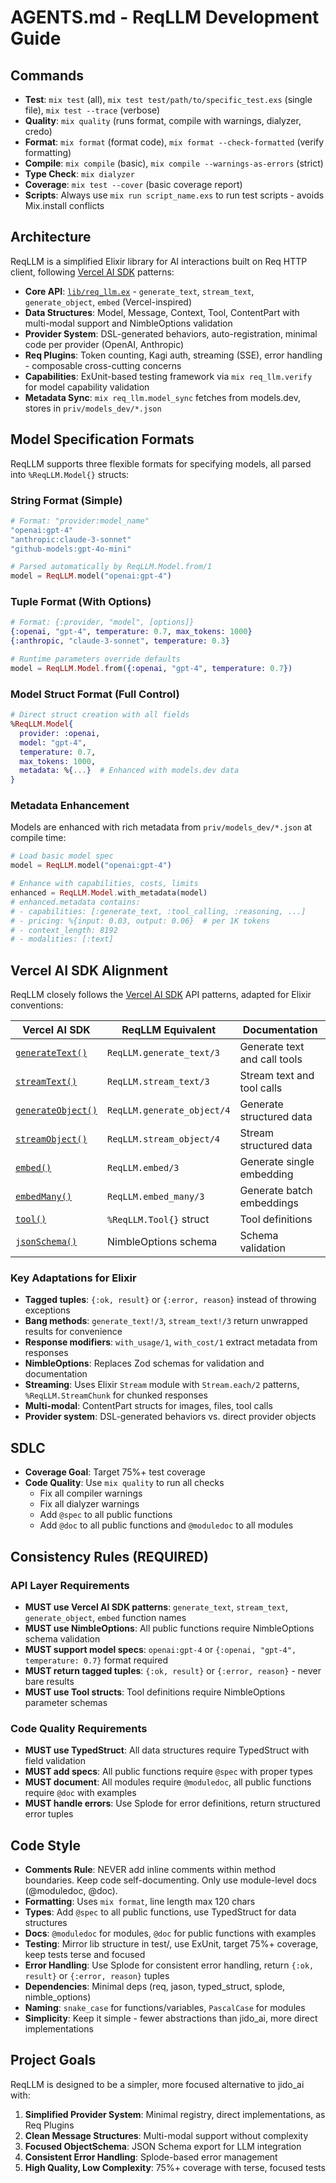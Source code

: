 # AGENTS.md - ReqLLM Development Guide

## Commands

- **Test**: `mix test` (all), `mix test test/path/to/specific_test.exs` (single file), `mix test --trace` (verbose)
- **Quality**: `mix quality` (runs format, compile with warnings, dialyzer, credo)
- **Format**: `mix format` (format code), `mix format --check-formatted` (verify formatting)
- **Compile**: `mix compile` (basic), `mix compile --warnings-as-errors` (strict)
- **Type Check**: `mix dialyzer`
- **Coverage**: `mix test --cover` (basic coverage report)
- **Scripts**: Always use `mix run script_name.exs` to run test scripts - avoids Mix.install conflicts

## Architecture

ReqLLM is a simplified Elixir library for AI interactions built on Req HTTP client, following [Vercel AI SDK](https://ai-sdk.dev/docs/reference/ai-sdk-core) patterns:

- **Core API**: [`lib/req_llm.ex`](lib/req_llm.ex) - `generate_text`, `stream_text`, `generate_object`, `embed` (Vercel-inspired)
- **Data Structures**: Model, Message, Context, Tool, ContentPart with multi-modal support and NimbleOptions validation
- **Provider System**: DSL-generated behaviors, auto-registration, minimal code per provider (OpenAI, Anthropic)
- **Req Plugins**: Token counting, Kagi auth, streaming (SSE), error handling - composable cross-cutting concerns
- **Capabilities**: ExUnit-based testing framework via `mix req_llm.verify` for model capability validation
- **Metadata Sync**: `mix req_llm.model_sync` fetches from models.dev, stores in `priv/models_dev/*.json`

## Model Specification Formats

ReqLLM supports three flexible formats for specifying models, all parsed into `%ReqLLM.Model{}` structs:

### String Format (Simple)
```elixir
# Format: "provider:model_name"
"openai:gpt-4"
"anthropic:claude-3-sonnet"
"github-models:gpt-4o-mini"

# Parsed automatically by ReqLLM.Model.from/1
model = ReqLLM.model("openai:gpt-4")
```

### Tuple Format (With Options)
```elixir
# Format: {:provider, "model", [options]}
{:openai, "gpt-4", temperature: 0.7, max_tokens: 1000}
{:anthropic, "claude-3-sonnet", temperature: 0.3}

# Runtime parameters override defaults
model = ReqLLM.Model.from({:openai, "gpt-4", temperature: 0.7})
```

### Model Struct Format (Full Control)
```elixir
# Direct struct creation with all fields
%ReqLLM.Model{
  provider: :openai,
  model: "gpt-4",
  temperature: 0.7,
  max_tokens: 1000,
  metadata: %{...}  # Enhanced with models.dev data
}
```

### Metadata Enhancement
Models are enhanced with rich metadata from `priv/models_dev/*.json` at compile time:

```elixir
# Load basic model spec
model = ReqLLM.model("openai:gpt-4")

# Enhance with capabilities, costs, limits
enhanced = ReqLLM.Model.with_metadata(model)
# enhanced.metadata contains:
# - capabilities: [:generate_text, :tool_calling, :reasoning, ...]
# - pricing: %{input: 0.03, output: 0.06}  # per 1K tokens
# - context_length: 8192
# - modalities: [:text]
```

## Vercel AI SDK Alignment

ReqLLM closely follows the [Vercel AI SDK](https://ai-sdk.dev/docs/reference/ai-sdk-core) API patterns, adapted for Elixir conventions:

| Vercel AI SDK | ReqLLM Equivalent | Documentation |
|---------------|-------------------|---------------|
| [`generateText()`](https://ai-sdk.dev/docs/reference/ai-sdk-core/generate-text) | `ReqLLM.generate_text/3` | Generate text and call tools |
| [`streamText()`](https://ai-sdk.dev/docs/reference/ai-sdk-core/stream-text) | `ReqLLM.stream_text/3` | Stream text and tool calls |
| [`generateObject()`](https://ai-sdk.dev/docs/reference/ai-sdk-core/generate-object) | `ReqLLM.generate_object/4` | Generate structured data |
| [`streamObject()`](https://ai-sdk.dev/docs/reference/ai-sdk-core/stream-object) | `ReqLLM.stream_object/4` | Stream structured data |
| [`embed()`](https://ai-sdk.dev/docs/reference/ai-sdk-core/embed) | `ReqLLM.embed/3` | Generate single embedding |
| [`embedMany()`](https://ai-sdk.dev/docs/reference/ai-sdk-core/embed-many) | `ReqLLM.embed_many/3` | Generate batch embeddings |
| [`tool()`](https://ai-sdk.dev/docs/reference/ai-sdk-core/tool) | `%ReqLLM.Tool{}` struct | Tool definitions |
| [`jsonSchema()`](https://ai-sdk.dev/docs/reference/ai-sdk-core/json-schema) | NimbleOptions schema | Schema validation |

### Key Adaptations for Elixir
- **Tagged tuples**: `{:ok, result}` or `{:error, reason}` instead of throwing exceptions
- **Bang methods**: `generate_text!/3`, `stream_text!/3` return unwrapped results for convenience
- **Response modifiers**: `with_usage/1`, `with_cost/1` extract metadata from responses
- **NimbleOptions**: Replaces Zod schemas for validation and documentation
- **Streaming**: Uses Elixir `Stream` module with `Stream.each/2` patterns, `%ReqLLM.StreamChunk` for chunked responses
- **Multi-modal**: ContentPart structs for images, files, tool calls
- **Provider system**: DSL-generated behaviors vs. direct provider objects

## SDLC

- **Coverage Goal**: Target 75%+ test coverage
- **Code Quality**: Use `mix quality` to run all checks
  - Fix all compiler warnings
  - Fix all dialyzer warnings
  - Add `@spec` to all public functions
  - Add `@doc` to all public functions and `@moduledoc` to all modules

## Consistency Rules (REQUIRED)

### API Layer Requirements
- **MUST use Vercel AI SDK patterns**: `generate_text`, `stream_text`, `generate_object`, `embed` function names
- **MUST use NimbleOptions**: All public functions require NimbleOptions schema validation
- **MUST support model specs**: `openai:gpt-4` or `{:openai, "gpt-4", temperature: 0.7}` format required
- **MUST return tagged tuples**: `{:ok, result}` or `{:error, reason}` - never bare results
- **MUST use Tool structs**: Tool definitions require NimbleOptions parameter schemas

### Code Quality Requirements
- **MUST use TypedStruct**: All data structures require TypedStruct with field validation
- **MUST add specs**: All public functions require `@spec` with proper types
- **MUST document**: All modules require `@moduledoc`, all public functions require `@doc` with examples
- **MUST handle errors**: Use Splode for error definitions, return structured error tuples

## Code Style

- **Comments Rule**: NEVER add inline comments within method boundaries. Keep code self-documenting. Only use module-level docs (@moduledoc, @doc).
- **Formatting**: Uses `mix format`, line length max 120 chars
- **Types**: Add `@spec` to all public functions, use TypedStruct for data structures
- **Docs**: `@moduledoc` for modules, `@doc` for public functions with examples
- **Testing**: Mirror lib structure in test/, use ExUnit, target 75%+ coverage, keep tests terse and focused
- **Error Handling**: Use Splode for consistent error handling, return `{:ok, result}` or `{:error, reason}` tuples
- **Dependencies**: Minimal deps (req, jason, typed_struct, splode, nimble_options)
- **Naming**: `snake_case` for functions/variables, `PascalCase` for modules
- **Simplicity**: Keep it simple - fewer abstractions than jido_ai, more direct implementations

## Project Goals

ReqLLM is designed to be a simpler, more focused alternative to jido_ai with:

1. **Simplified Provider System**: Minimal registry, direct implementations, as Req Plugins
2. **Clean Message Structures**: Multi-modal support without complexity
3. **Focused ObjectSchema**: JSON Schema export for LLM integration
4. **Consistent Error Handling**: Splode-based error management
5. **High Quality, Low Complexity**: 75%+ coverage with terse, focused tests
